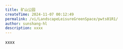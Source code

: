 ```yaml
---
title: 矿山公园
createTime: 2024-11-07 00:12:49
permalink: /vi/LandscapeLeisureGreenSpace/pwts01R1/
author: sunshang-hl
description: xxxx
---
```


xxxx